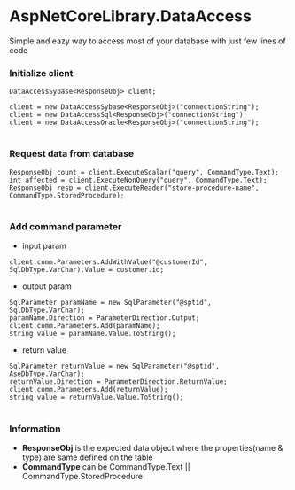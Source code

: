 # AspNetCoreLibrary.DataAccess
Simple and eazy way to access most of your database with just few lines of code

### Initialize client
`DataAccessSybase<ResponseObj> client;`  
```
client = new DataAccessSybase<ResponseObj>("connectionString");
client = new DataAccessSql<ResponseObj>("connectionString");
client = new DataAccessOracle<ResponseObj>("connectionString");
```
#

### Request data from database
```
ResponseObj count = client.ExecuteScalar("query", CommandType.Text);
int affected = client.ExecuteNonQuery("query", CommandType.Text);
ResponseObj resp = client.ExecuteReader("store-procedure-name", CommandType.StoredProcedure);
```
#

### Add command parameter 
* input param
```
client.comm.Parameters.AddWithValue("@customerId", SqlDbType.VarChar).Value = customer.id;
```
* output param
```
SqlParameter paramName = new SqlParameter("@sptid", SqlDbType.VarChar);
paramName.Direction = ParameterDirection.Output;
client.comm.Parameters.Add(paramName);
string value = paramName.Value.ToString();
```
* return value
```
SqlParameter returnValue = new SqlParameter("@sptid", AseDbType.VarChar);
returnValue.Direction = ParameterDirection.ReturnValue;
client.comm.Parameters.Add(returnValue);
string value = returnValue.Value.ToString();
```
#



### Information
* **ResponseObj** is the expected data object where the properties(name & type) are same defined on the table
* **CommandType** can be CommandType.Text || CommandType.StoredProcedure






